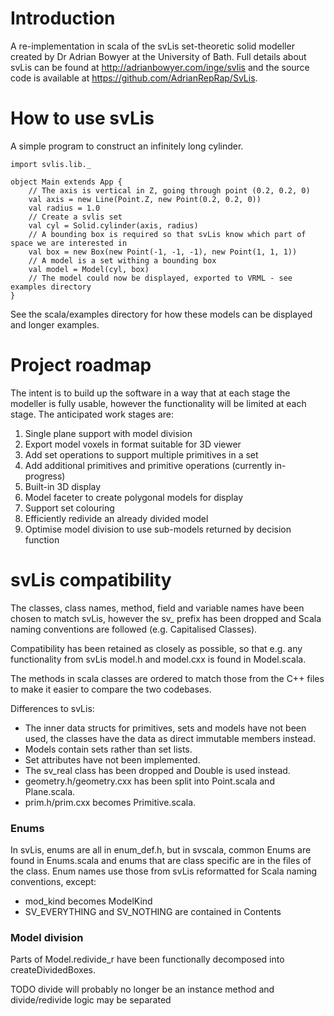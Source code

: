 # Introduction

A re-implementation in scala of the svLis set-theoretic solid modeller created by Dr Adrian Bowyer at the University of Bath.
Full details about svLis can be found at http://adrianbowyer.com/inge/svlis and the source code is available at https://github.com/AdrianRepRap/SvLis.

# How to use svLis

A simple program to construct an infinitely long cylinder.

```
import svlis.lib._

object Main extends App {
    // The axis is vertical in Z, going through point (0.2, 0.2, 0)
    val axis = new Line(Point.Z, new Point(0.2, 0.2, 0))
    val radius = 1.0
    // Create a svlis set
    val cyl = Solid.cylinder(axis, radius)
    // A bounding box is required so that svLis know which part of space we are interested in
    val box = new Box(new Point(-1, -1, -1), new Point(1, 1, 1))
    // A model is a set withing a bounding box
    val model = Model(cyl, box)
    // The model could now be displayed, exported to VRML - see examples directory
}

```

See the scala/examples directory for how these models can be displayed and longer examples.

# Project roadmap

The intent is to build up the software in a way that at each stage the modeller is fully usable,
however the functionality will be limited at each stage.
The anticipated work stages are:
1. Single plane support with model division
1. Export model voxels in format suitable for 3D viewer
1. Add set operations to support multiple primitives in a set
1. Add additional primitives and primitive operations (currently in-progress)
1. Built-in 3D display
1. Model faceter to create polygonal models for display
1. Support set colouring
1. Efficiently redivide an already divided model
1. Optimise model division to use sub-models returned by decision function

# svLis compatibility

The classes, class names, method, field and variable names have been chosen to match svLis,
however the sv_ prefix has been dropped and Scala naming conventions are followed (e.g. Capitalised Classes).

Compatibility has been retained as closely as possible,
so that e.g. any functionality from svLis model.h and model.cxx is found in Model.scala.

The methods in scala classes are ordered to match those from the C++ files to make it easier to compare the two codebases.

Differences to svLis:
- The inner data structs for primitives, sets and models have not been used, the classes have the data as direct immutable members instead.
- Models contain sets rather than set lists.
- Set attributes have not been implemented.
- The sv_real class has been dropped and Double is used instead.
- geometry.h/geometry.cxx has been split into Point.scala and Plane.scala.
- prim.h/prim.cxx becomes Primitive.scala.

### Enums

In svLis, enums are all in enum_def.h, but in svscala,
common Enums are found in Enums.scala and enums that are class specific are in the files of the class.
Enum names use those from svLis reformatted for Scala naming conventions, except:
- mod_kind becomes ModelKind
- SV_EVERYTHING and SV_NOTHING are contained in Contents

### Model division

Parts of Model.redivide_r have been functionally decomposed into createDividedBoxes.

TODO divide will probably no longer be an instance method and divide/redivide logic may be separated
